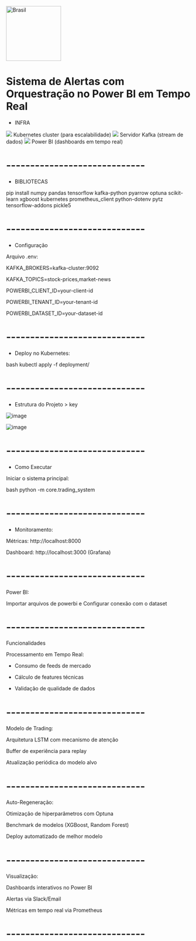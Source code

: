 <img src="https://github.com/user-attachments/assets/6e845136-dd47-4060-b172-72e954c63777/" width="150px" alt="Brasil" />

# Sistema de Alertas com Orquestração no Power BI em Tempo Real

- INFRA

<img src="https://img.icons8.com/?size=100&id=cvzmaEA4kC0o&format=png&color=000000" />
Kubernetes cluster (para escalabilidade)

<img src="https://img.icons8.com/?size=100&id=fOhLNqGJsUbJ&format=png&color=000000" />
Servidor Kafka (stream de dados)

<img src="https://img.icons8.com/?size=100&id=qYfwpsRXEcpc&format=png&color=000000"/>
Power BI (dashboards em tempo real)


# ----------------------------- #
- BIBLIOTECAS

pip install numpy pandas tensorflow kafka-python pyarrow optuna scikit-learn xgboost kubernetes prometheus_client python-dotenv pytz tensorflow-addons pickle5


# ----------------------------- #
- Configuração

Arquivo .env:

KAFKA_BROKERS=kafka-cluster:9092

KAFKA_TOPICS=stock-prices,market-news

POWERBI_CLIENT_ID=your-client-id

POWERBI_TENANT_ID=your-tenant-id

POWERBI_DATASET_ID=your-dataset-id


# ----------------------------- #
- Deploy no Kubernetes:

bash
kubectl apply -f deployment/


# ----------------------------- #
- Estrutura do Projeto > key

![image](https://github.com/user-attachments/assets/7087e03c-acc5-46a6-8472-67a03beaaf36)

![image](https://github.com/user-attachments/assets/425ebff6-0e2a-42ce-97b2-0bf68c4cc52d)


# ----------------------------- #
- Como Executar

Iniciar o sistema principal:

bash
python -m core.trading_system


# ----------------------------- #
- Monitoramento:

Métricas: http://localhost:8000

Dashboard: http://localhost:3000 (Grafana)


# ----------------------------- #

Power BI:

Importar arquivos de powerbi e Configurar conexão com o dataset


# ----------------------------- #

Funcionalidades

Processamento em Tempo Real:

- Consumo de feeds de mercado

- Cálculo de features técnicas

- Validação de qualidade de dados

# ----------------------------- #

Modelo de Trading:

Arquitetura LSTM com mecanismo de atenção

Buffer de experiência para replay

Atualização periódica do modelo alvo

# ----------------------------- #

Auto-Regeneração:

Otimização de hiperparâmetros com Optuna

Benchmark de modelos (XGBoost, Random Forest)

Deploy automatizado de melhor modelo

# ----------------------------- #

Visualização:

Dashboards interativos no Power BI

Alertas via Slack/Email

Métricas em tempo real via Prometheus

# ----------------------------- #
